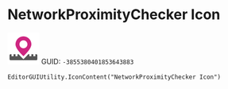 # NetworkProximityChecker Icon
![](/img/NetworkProximityChecker%20Icon.png)
GUID: `-3855380401853643883`
```
EditorGUIUtility.IconContent("NetworkProximityChecker Icon")
```
